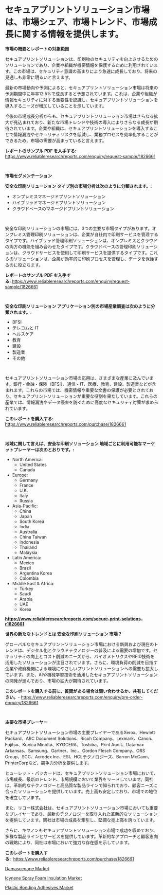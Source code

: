 <p><h1>セキュアプリントソリューション市場は、市場シェア、市場トレンド、市場成長に関する情報を提供します。</h1></p><p><strong>市場の概要とレポートの対象範囲</strong></p>
<p><p>セキュアプリントソリューションは、印刷物のセキュリティを向上させるためのソリューションであり、企業や組織が機密情報を保護するために利用されています。この市場は、セキュリティ意識の高まりにより急速に成長しており、将来の見通しも非常に明るいと言えます。</p><p>最新の市場動向や予測によると、セキュアプリントソリューション市場は将来の予測期間中に年率12.5%で成長すると予想されています。これは、企業や組織が情報セキュリティに対する重要性を認識し、セキュアプリントソリューションを導入するニーズが増加していることを示しています。</p><p>今後の市場成長分析からも、セキュアプリントソリューション市場はさらなる拡大が見込まれており、新たな市場トレンドや技術の導入によりさらなる成長が期待されています。企業や組織は、セキュアプリントソリューションを導入することで情報漏洩やセキュリティリスクを低減し、業務プロセスを効率化することができるため、市場の需要が高まっていると言えます。</p></p>
<p><strong>レポートのサンプル PDF を入手する:</strong> <a href="https://www.reliableresearchreports.com/enquiry/request-sample/1826661">https://www.reliableresearchreports.com/enquiry/request-sample/1826661</a></p>
<p>&nbsp;</p>
<p><strong>市場セグメンテーション</strong></p>
<p><strong>安全な印刷ソリューション タイプ別の市場分析は次のように分類されます。:</strong></p>
<p><ul><li>オンプレミスマネージドプリントソリューション</li><li>ハイブリッドマネージドプリントソリューション</li><li>クラウドベースのマネージドプリントソリューション</li></ul></p>
<p>&nbsp;</p>
<p><p>安全な印刷ソリューションの市場には、3つの主要な市場タイプがあります。オンプレミス管理印刷ソリューションは、企業が自社内で印刷サービスを管理するタイプです。ハイブリッド管理印刷ソリューションは、オンプレミスとクラウドの両方の機能を組み合わせたタイプです。クラウドベースの管理印刷ソリューションは、クラウドサービスを使用して印刷サービスを提供するタイプです。これらのソリューションは、企業が効率的に印刷プロセスを管理し、データを保護するのに役立ちます。</p></p>
<p><strong>レポートのサンプル PDF を入手する:</strong>&nbsp;<a href="https://www.reliableresearchreports.com/enquiry/request-sample/1826661">https://www.reliableresearchreports.com/enquiry/request-sample/1826661</a></p>
<p>&nbsp;</p>
<p><strong> 安全な印刷ソリューション アプリケーション別の市場産業調査は次のように分類されます。:</strong></p>
<p><ul><li>BFSI</li><li>テレコムと IT</li><li>ヘルスケア</li><li>教育</li><li>建設</li><li>製造業</li><li>その他</li></ul></p>
<p>&nbsp;</p>
<p><p>セキュアプリントソリューション市場の応用は、さまざまな産業に及んでいます。銀行・金融・保険（BFSI）、通信・IT、医療、教育、建設、製造業などが含まれます。これらの市場では、機密情報や重要な文書の保護が必要とされており、セキュアプリントソリューションが重要な役割を果たしています。これらの産業では、情報漏洩やデータ侵害を防ぐために高度なセキュリティ対策が求められています。</p></p>
<p><strong>このレポートを購入する:</strong>&nbsp; <a href="https://www.reliableresearchreports.com/purchase/1826661">https://www.reliableresearchreports.com/purchase/1826661</a></p>
<p>&nbsp;</p>
<p><strong>地域に関して言えば、安全な印刷ソリューション 地域ごとに利用可能なマーケットプレーヤーは次のとおりです。:</strong></p>
<p><ul>
    <li>
        North America:
        <ul>
            <li>United States</li>
            <li>Canada</li>
        </ul>
    </li>
    <li>
        Europe:
        <ul>
            <li>Germany</li>
            <li>France</li>
            <li>U.K.</li>
            <li>Italy</li>
            <li>Russia</li>
        </ul>
    </li>
    <li>
        Asia-Pacific:
        <ul>
            <li>China</li>
            <li>Japan</li>
            <li>South Korea</li>
            <li>India</li>
            <li>Australia</li>
            <li>China Taiwan</li>
            <li>Indonesia</li>
            <li>Thailand</li>
            <li>Malaysia</li>
        </ul>
    </li>
    <li>
        Latin America:
        <ul>
            <li>Mexico</li>
            <li>Brazil</li>
            <li>Argentina Korea</li>
            <li>Colombia</li>
        </ul>
    </li>
    <li>
        Middle East & Africa:
        <ul>
            <li>Turkey</li>
            <li>Saudi</li>
            <li>Arabia</li>
            <li>UAE</li>
            <li>Korea</li>
        </ul>
    </li>
    </ul></p>
<p><strong><a href="https://www.reliableresearchreports.com/secure-print-solutions-r1826661">https://www.reliableresearchreports.com/secure-print-solutions-r1826661</a></strong>&nbsp;</p>
<p><strong>世界の新たなトレンドとは 安全な印刷ソリューション 市場？</strong></p>
<p><p>グローバルなセキュアプリントソリューション市場における新興および現在のトレンドは、デジタル化とクラウドテクノロジーの普及による需要の増加です。セキュリティの向上とコスト削減のニーズから、バイオメトリクスやRFID技術を活用したソリューションが注目されています。さらに、環境負荷の削減を目指す企業や政府機関による環境にやさしいプリントソリューションへの需要も拡大しています。また、AIや機械学習技術を活用したセキュアプリントソリューションの開発が進んでおり、市場の拡大が期待されています。</p></p>
<p><strong>このレポートを購入する前に、質問がある場合は問い合わせるか、共有してください。</strong>- <a href="https://www.reliableresearchreports.com/enquiry/pre-order-enquiry/1826661">https://www.reliableresearchreports.com/enquiry/pre-order-enquiry/1826661</a></p>
<p>&nbsp;</p>
<p><strong>主要な市場プレーヤー</strong></p>
<p><p>セキュアプリントソリューション市場の主要プレイヤーであるXerox、Hewlett Packard、ARC Document Solutions、Ricoh Company、Lexmark、Canon、Fujitsu、Konica Minolta、KYOCERA、Toshiba、Print Audit、Datamax Arkansas、Samsung、Gartner、Inc.、Gordon Flesch Company、ORS Group、SCC、Acrodex Inc、ESI、HCLテクノロジーズ、Barron McCann、PrinterCorpなど、競争力分析を提供します。 </p><p>ヒューレット・パッカードは、セキュアプリントソリューション市場において、市場成長、最新のトレンド、市場規模において業界をリードしています。同社は、革新的なテクノロジーと高品質な製品ラインで知られており、顧客ニーズに合ったソリューションを提供しています。売上高も安定しており、市場での地位を確立しています。</p><p>また、リコー株式会社は、セキュアプリントソリューション市場においても重要なプレイヤーであり、最新のテクノロジーを取り入れた革新的なソリューションを提供しています。同社は市場の成長を牽引し、堅調な売上高を誇っています。</p><p>さらに、キヤノンもセキュアプリントソリューション市場で成功を収めており、多様な製品ラインとサービスを提供しています。革新的なアプローチと顧客志向の戦略により、同社は市場において強力な存在感を示しています。</p></p>
<p><strong>このレポートを購入する:</strong>&nbsp;&nbsp;<a href="https://www.reliableresearchreports.com/purchase/1826661">https://www.reliableresearchreports.com/purchase/1826661</a></p>
<p><p><a href="https://www.linkedin.com/pulse/damascenone-market-research-report-provides-critical-insights-3fl1e?trackingId=818V2epIGbqnqykvjbdCTw%3D%3D">Damascenone Market</a></p><p><a href="https://www.linkedin.com/pulse/icynene-spray-foam-insulation-market-size-growth-outlook-from-7xvne?trackingId=CnYAY9q75mvh3SagySfczg%3D%3D">Icynene Spray Foam Insulation Market</a></p><p><a href="https://www.linkedin.com/pulse/plastic-bonding-adhesives-market-research-report-provides-pslge?trackingId=i7DGF0jYm7lXoV5C3%2BsZdg%3D%3D">Plastic Bonding Adhesives Market</a></p></p>